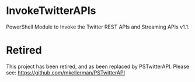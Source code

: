 # InvokeTwitterAPIs
PowerShell Module to Invoke the Twitter REST APIs and Streaming APIs v1.1. 

# Retired
This project has been retired, and as been replaced by PSTwitterAPI.
Please see: https://github.com/mkellerman/PSTwitterAPI


